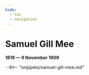 ```yaml
---
hide:
  - toc
  - navigation 
---
```


# Samuel Gill Mee

**1819 — 9 November 1909**

--8<-- "snippets/samuel-gill-mee.md"

